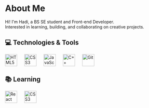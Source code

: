   <h1>About Me</h1>
<p>Hi! I'm Hadi, a BS SE student and Front-end Developer.<br>Interested in learning, building, and collaborating on creative projects.</p>

<h2>💻 Technologies & Tools</h2>

<div style="display: flex; align-items: center; gap: 14px;">
  <img src="https://skillicons.dev/icons?i=html" alt="HTML5" width="40" height="40" style="margin-right: 10px;" />
  <img src="https://skillicons.dev/icons?i=css" alt="CSS3" width="40" height="40" style="margin-right: 10px;" />
  <img src="https://skillicons.dev/icons?i=js" alt="JavaScript" width="40" height="40" style="margin-right: 10px;" />
  <img src="https://skillicons.dev/icons?i=cpp" alt="C++" width="40" height="40" style="margin-right: 10px;" />
  <img src="https://skillicons.dev/icons?i=git" alt="Git" width="40" height="40" style="margin-right: 10px;" />
</div>

<h2>📚 Learning</h2>

<div style="display: flex; align-items: center; gap: 14px;">
  <img src="https://skillicons.dev/icons?i=react" alt="React" width="40" height="40" style="margin-right: 10px;" />
  <img src="https://skillicons.dev/icons?i=neovim" alt="CSS3" width="40" height="40" style="margin-right: 10px;" />
</div>

<!-- <h2>🔗 Let's Connect</h2>
<div align="left">
  <a href="https://www.linkedin.com/in/abdulhadi-saqib-98b246307?utm_source=share&utm_campaign=share_via&utm_content=profile&utm_medium=android_app" target="_blank">
    <img src="https://skillicons.dev/icons?i=linkedin" alt="JavaScript" width="40" height="40" style="margin-right: 10px;" />
  </a>
  <a href="https://x.com/AbdulHadi_31?t=nDH4HE50nyyIHS957Dr2Uw&s=09" target="_blank">
    <img src="https://skillicons.dev/icons?i=twitter" alt="JavaScript" width="40" height="40" style="margin-right: 10px;" />
  </a>
</div> -->

###
